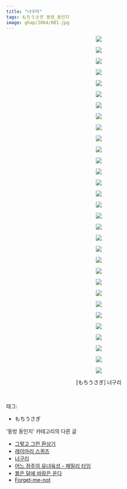 ```yaml
---
title: "너구리"
tags: もちうさぎ 동방_동인지
image: ghap/2864/001.jpg
---
```

<div class="article">
<p style="text-align: center; clear: none; float: none;"><img src="{{ site.nasurl }}/ghap/2864/001.jpg"/></p>
<p style="text-align: center; clear: none; float: none;"><img src="{{ site.nasurl }}/ghap/2864/002.jpg"/></p>
<p style="text-align: center; clear: none; float: none;"><img src="{{ site.nasurl }}/ghap/2864/003.jpg"/></p>
<p style="text-align: center; clear: none; float: none;"><img src="{{ site.nasurl }}/ghap/2864/004.jpg"/></p>
<p style="text-align: center; clear: none; float: none;"><img src="{{ site.nasurl }}/ghap/2864/005.jpg"/></p>
<p style="text-align: center; clear: none; float: none;"><img src="{{ site.nasurl }}/ghap/2864/006.jpg"/></p>
<p style="text-align: center; clear: none; float: none;"><img src="{{ site.nasurl }}/ghap/2864/007.jpg"/></p>
<p style="text-align: center; clear: none; float: none;"><img src="{{ site.nasurl }}/ghap/2864/008.jpg"/></p>
<p style="text-align: center; clear: none; float: none;"><img src="{{ site.nasurl }}/ghap/2864/009.jpg"/></p>
<p style="text-align: center; clear: none; float: none;"><img src="{{ site.nasurl }}/ghap/2864/010.jpg"/></p>
<p style="text-align: center; clear: none; float: none;"><img src="{{ site.nasurl }}/ghap/2864/011.jpg"/></p>
<p style="text-align: center; clear: none; float: none;"><img src="{{ site.nasurl }}/ghap/2864/012.jpg"/></p>
<p style="text-align: center; clear: none; float: none;"><img src="{{ site.nasurl }}/ghap/2864/013.jpg"/></p>
<p style="text-align: center; clear: none; float: none;"><img src="{{ site.nasurl }}/ghap/2864/014.jpg"/></p>
<p style="text-align: center; clear: none; float: none;"><img src="{{ site.nasurl }}/ghap/2864/015.jpg"/></p>
<p style="text-align: center; clear: none; float: none;"><img src="{{ site.nasurl }}/ghap/2864/016.jpg"/></p>
<p style="text-align: center; clear: none; float: none;"><img src="{{ site.nasurl }}/ghap/2864/017.jpg"/></p>
<p style="text-align: center; clear: none; float: none;"><img src="{{ site.nasurl }}/ghap/2864/018.jpg"/></p>
<p style="text-align: center; clear: none; float: none;"><img src="{{ site.nasurl }}/ghap/2864/019.jpg"/></p>
<p style="text-align: center; clear: none; float: none;"><img src="{{ site.nasurl }}/ghap/2864/020.jpg"/></p>
<p style="text-align: center; clear: none; float: none;"><img src="{{ site.nasurl }}/ghap/2864/021.jpg"/></p>
<p style="text-align: center; clear: none; float: none;"><img src="{{ site.nasurl }}/ghap/2864/022.jpg"/></p>
<p style="text-align: center; clear: none; float: none;"><img src="{{ site.nasurl }}/ghap/2864/023.jpg"/></p>
<p style="text-align: center; clear: none; float: none;"><img src="{{ site.nasurl }}/ghap/2864/024.jpg"/></p>
<p style="text-align: center; clear: none; float: none;"><img src="{{ site.nasurl }}/ghap/2864/025.jpg"/></p>
<p style="text-align: center; clear: none; float: none;"><img src="{{ site.nasurl }}/ghap/2864/026.jpg"/></p>
<p style="text-align: center; clear: none; float: none;"><img src="{{ site.nasurl }}/ghap/2864/027.jpg"/></p>
<p style="text-align: center; clear: none; float: none;"><img src="{{ site.nasurl }}/ghap/2864/028.jpg"/></p>
<p style="text-align: center; clear: none; float: none;"><img src="{{ site.nasurl }}/ghap/2864/029.jpg"/></p>
<p style="text-align: center; clear: none; float: none;"><img src="{{ site.nasurl }}/ghap/2864/030.jpg"/></p>
<p style="text-align: center; clear: none; float: none;"><img src="{{ site.nasurl }}/ghap/2864/031.jpg"/></p>
<p style="text-align: center; clear: none; float: none;">[もちうさぎ] 너구리</p>
<p><br/></p>
</div><div class="tagTrail">
<p>태그: </p>
<ul>
<li>もちうさぎ</li>
</ul>
</div><div class="another">
<p>'동방 동인지' 카테고리의 다른 글</p>
<ul>
<li><a href="/2016-12-09-ghap_2866">그렇고 그런 환상기</a></li>
<li><a href="/2016-12-09-ghap_2865">레이마리 스퀴즈</a></li>
<li><a href="/2016-12-09-ghap_2864">너구리</a></li>
<li><a href="/2016-12-09-ghap_2863">어느 점주의 유녀육성 - 패밀리 타임</a></li>
<li><a href="/2016-12-09-ghap_2862">붉은 달에 바람은 운다</a></li>
<li><a href="/2016-12-07-ghap_2861">Forget-me-not</a></li>
</ul>
</div><div class="cb_module cb_fluid">
<div class="cb_wrt cb_profile">
</div><!-- commentList close -->
</div>